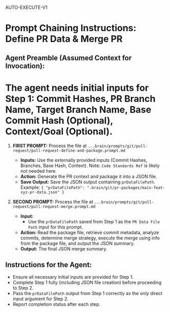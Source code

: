 AUTO-EXECUTE-V1

# Prompt Chaining Instructions: Define PR Data & Merge PR

## Agent Preamble (Assumed Context for Invocation):
# The agent needs initial inputs for Step 1: Commit Hashes, PR Branch Name, Target Branch Name, Base Commit Hash (Optional), Context/Goal (Optional).

1.  **FIRST PROMPT:** Process the file at `...brain/prompts/git/pull-request/pull-request-define-and-package.prompt.md`
    * **Inputs:** Use the externally provided inputs (Commit Hashes, Branches, Base Hash, Context). Note: `Code Standards Ref` is likely not needed here.
    * **Action:** Generate the PR context and package it into a JSON file.
    * **Save Output:** Save the JSON output containing `prDataFilePath`. Example: `{ "prDataFilePath": ".brain/git/pr-packages/main-feat-xyz-pr-data.json" }`

2.  **SECOND PROMPT:** Process the file at `...brain/prompts/git/pull-request/pull-request-merge.prompt.md`
    * **Input:**
        * Use the `prDataFilePath` saved from Step 1 as the `PR Data File Path` input for this prompt.
    * **Action:** Read the package file, retrieve commit metadata, analyze commits, determine merge strategy, execute the merge using info from the package file, and output the JSON summary.
    * **Output:** The final JSON merge summary.

## Instructions for the Agent:
* Ensure all necessary initial inputs are provided for Step 1.
* Complete Step 1 fully (including JSON file creation) before proceeding to Step 2.
* Pass the `prDataFilePath` output from Step 1 correctly as the *only* direct input argument for Step 2.
* Report completion status after each step.